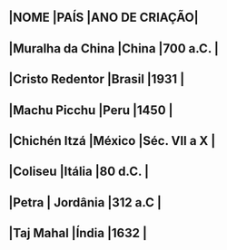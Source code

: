 |**NOME** |**PAÍS** |**ANO DE CRIAÇÃO**|
----------------------------------------
|Muralha da China |China |700 a.C. |
------------------------------------
|Cristo Redentor |Brasil |1931 |
----------------------------------
|Machu Picchu |Peru |1450 |
-----------------------------------
|Chichén Itzá |México |Séc. VII a X |
------------------------------------------
|Coliseu |Itália |80 d.C. |
-------------------------------
|Petra | Jordânia |312 a.C |
---------------------------------
|Taj Mahal |Índia |1632 |
------------------------------
